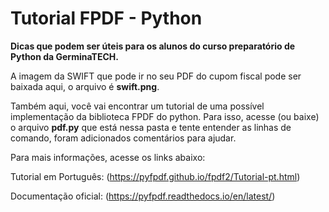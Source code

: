 # Tutorial FPDF - Python
**Dicas que podem ser úteis para os alunos do curso preparatório de Python da GerminaTECH.**

A imagem da SWIFT que pode ir no seu PDF do cupom fiscal pode ser baixada aqui, o arquivo é **swift.png**.

Também aqui, você vai encontrar um tutorial de uma possível implementação da biblioteca FPDF do python.
Para isso, acesse (ou baixe) o arquivo **pdf.py** que está nessa pasta e tente entender as linhas de comando, foram adicionados comentários para ajudar.

Para mais informações, acesse os links abaixo:

Tutorial em Português: (https://pyfpdf.github.io/fpdf2/Tutorial-pt.html)

Documentação oficial: (https://pyfpdf.readthedocs.io/en/latest/)
